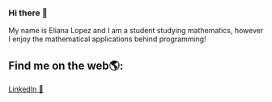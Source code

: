 ### Hi there 👋

My name is Eliana Lopez and I am a student studying mathematics, however I enjoy the mathematical applications behind programming!


## Find me on the web🌎:
<a href="https://www.linkedin.com/in/eliana-idalys-lopez">LinkedIn 💼</a>

<!--
**elianalopez/elianalopez** is a ✨ _special_ ✨ repository because its `README.md` (this file) appears on your GitHub profile.

Here are some ideas to get you started:

- 🔭 I’m currently working on ...
- 🌱 I’m currently learning ...
- 👯 I’m looking to collaborate on ...
- 🤔 I’m looking for help with ...
- 💬 Ask me about ...
- 📫 How to reach me: ...
- 😄 Pronouns: ...
- ⚡ Fun fact: ...
-->
